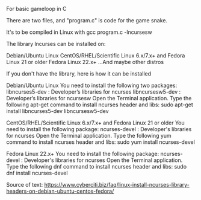 For basic gameloop in C

There are two files, and "program.c" is code for the game snake.

It's to be compiled in Linux with gcc program.c -lncursesw

The library lncurses can be installed on:

Debian/Ubuntu Linux CentOS/RHEL/Scientific Linux 6.x/7.x+ and Fedora Linux 21 or older Fedora Linux 22.x+ ...And maybe other distros

If you don't have the library, here is how it can be installed

Debian/Ubuntu Linux You need to install the following two packages: libncurses5-dev : Developer’s libraries for ncurses libncursesw5-dev : Developer’s libraries for ncursesw Open the Terminal application. Type the following apt-get command to install ncurses header and libs: sudo apt-get install libncurses5-dev libncursesw5-dev

CentOS/RHEL/Scientific Linux 6.x/7.x+ and Fedora Linux 21 or older You need to install the following package: ncurses-devel : Developer's libraries for ncurses Open the Terminal application. Type the following yum command to install ncurses header and libs: sudo yum install ncurses-devel

Fedora Linux 22.x+ You need to install the following package: ncurses-devel : Developer's libraries for ncurses Open the Terminal application. Type the following dnf command to install ncurses header and libs: sudo dnf install ncurses-devel

Source of text: https://www.cyberciti.biz/faq/linux-install-ncurses-library-headers-on-debian-ubuntu-centos-fedora/
